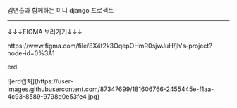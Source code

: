 <p>김연출과 함께하는 미니 django 프로젝트</p>
<hr>
<p> &darr;&darr;&darr;FIGMA 보러가기&darr;&darr;&darr;<P>
<p>https://www.figma.com/file/8X4t2k3OqepOHmR0sjwJuH/jh's-project?node-id=0%3A1<p>

<p>erd<p>
![erd캡처](https://user-images.githubusercontent.com/87347699/181606766-2455445e-f1aa-4c93-8589-9798d0e53fe4.jpg)
